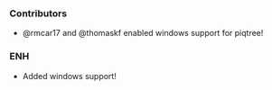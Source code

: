 <!--
A new scriv changelog fragment.

Uncomment the section that is right (remove the HTML comment wrapper).
-->


### Contributors

- @rmcar17 and @thomaskf enabled windows support for piqtree!



### ENH

- Added windows support!


<!--
### BUG

- A bullet item for the BUG category.

-->
<!--
### DOC

- A bullet item for the DOC category.

-->
<!--
### Deprecations

- A bullet item for the Deprecations category.

-->
<!--
### Discontinued

- A bullet item for the Discontinued category.

-->

